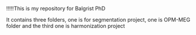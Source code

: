 !!!!!This is my repository for Balgrist PhD

It contains three folders, one is for segmentation project, one is OPM-MEG folder and the third one is harmonization project
